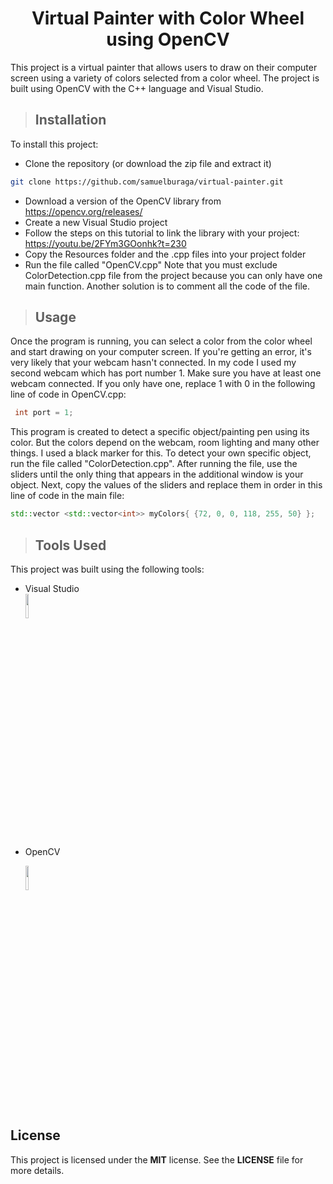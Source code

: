 <h1 align = "center">Virtual Painter with Color Wheel using OpenCV</h1>

This project is a virtual painter that allows users to draw on their computer screen using a variety of colors selected from a color wheel. The project is built using OpenCV with the C++ language and Visual Studio.

>## Installation
To install this project:
* Clone the repository (or download the zip file and extract it)
```bash
git clone https://github.com/samuelburaga/virtual-painter.git
```
* Download a version of the OpenCV library from https://opencv.org/releases/
* Create a new Visual Studio project
* Follow the steps on this tutorial to link the library with your project: https://youtu.be/2FYm3GOonhk?t=230
* Copy the Resources folder and the .cpp files into your project folder
* Run the file called "OpenCV.cpp" Note that you must exclude ColorDetection.cpp file from the project because you can only have one main function. Another solution is to comment all the code of the file.

>## Usage
Once the program is running, you can select a color from the color wheel and start drawing on your computer screen. If you're getting an error, it's very likely that your webcam hasn't connected. In my code I used my second webcam which has port number 1. Make sure you have at least one webcam connected. If you only have one, replace 1 with 0 in the following line of code in OpenCV.cpp:
```C++
 int port = 1;
```
This program is created to detect a specific object/painting pen using its color. But the colors depend on the webcam, room lighting and many other things. I used a black marker for this. To detect your own specific object, run the file called "ColorDetection.cpp". After running the file, use the sliders until the only thing that appears in the additional window is your object.
Next, copy the values of the sliders and replace them in order in this line of code in the main file:
```C++
std::vector <std::vector<int>> myColors{ {72, 0, 0, 118, 255, 50} };
```
>## Tools Used
This project was built using the following tools:

* Visual Studio 
<br clear = "all"><img src = "https://upload.wikimedia.org/wikipedia/commons/thumb/5/59/Visual_Studio_Icon_2019.svg/1030px-Visual_Studio_Icon_2019.svg.png" width = "10%" height = "10%">

* OpenCV <br clear = "all">

    <img src = "https://upload.wikimedia.org/wikipedia/commons/thumb/3/32/OpenCV_Logo_with_text_svg_version.svg/1662px-OpenCV_Logo_with_text_svg_version.svg.png" width = "10%" height = "10%" margin-top = 20px; margin-left = 100px>

## License
This project is licensed under the **MIT** license. See the **LICENSE** file for more details.